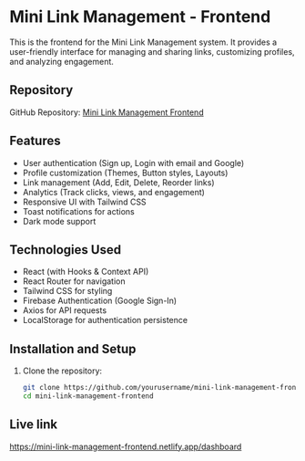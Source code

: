 # Mini Link Management - Frontend

This is the frontend for the Mini Link Management system. It provides a user-friendly interface for managing and sharing links, customizing profiles, and analyzing engagement.

## Repository

GitHub Repository: [Mini Link Management Frontend](https://github.com/Piyush-Puthenpurakkal/mini-link-management-frontend)

## Features

- User authentication (Sign up, Login with email and Google)
- Profile customization (Themes, Button styles, Layouts)
- Link management (Add, Edit, Delete, Reorder links)
- Analytics (Track clicks, views, and engagement)
- Responsive UI with Tailwind CSS
- Toast notifications for actions
- Dark mode support

## Technologies Used

- React (with Hooks & Context API)
- React Router for navigation
- Tailwind CSS for styling
- Firebase Authentication (Google Sign-In)
- Axios for API requests
- LocalStorage for authentication persistence

## Installation and Setup

1. Clone the repository:
   ```bash
   git clone https://github.com/yourusername/mini-link-management-frontend.git
   cd mini-link-management-frontend
   ```

## Live link

https://mini-link-management-frontend.netlify.app/dashboard
